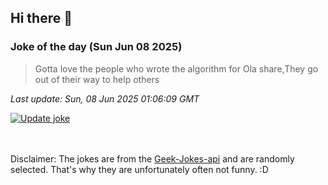 ## Hi there 👋

### Joke of the day (Sun Jun 08 2025)
<!-- joke -->
>Gotta love the people who wrote the algorithm for Ola share,They go out of their way to help others
<!-- /joke -->

*Last update: Sun, 08 Jun 2025 01:06:09 GMT*

[![Update joke](https://github.com/nclskfm/nclskfm/actions/workflows/joke.yml/badge.svg)](https://github.com/nclskfm/nclskfm/actions/workflows/joke.yml)

<br><br>
Disclaimer: The jokes are from the [Geek-Jokes-api](https://github.com/sameerkumar18/geek-joke-api) and are randomly selected. That's why they are unfortunately often not funny. :D
